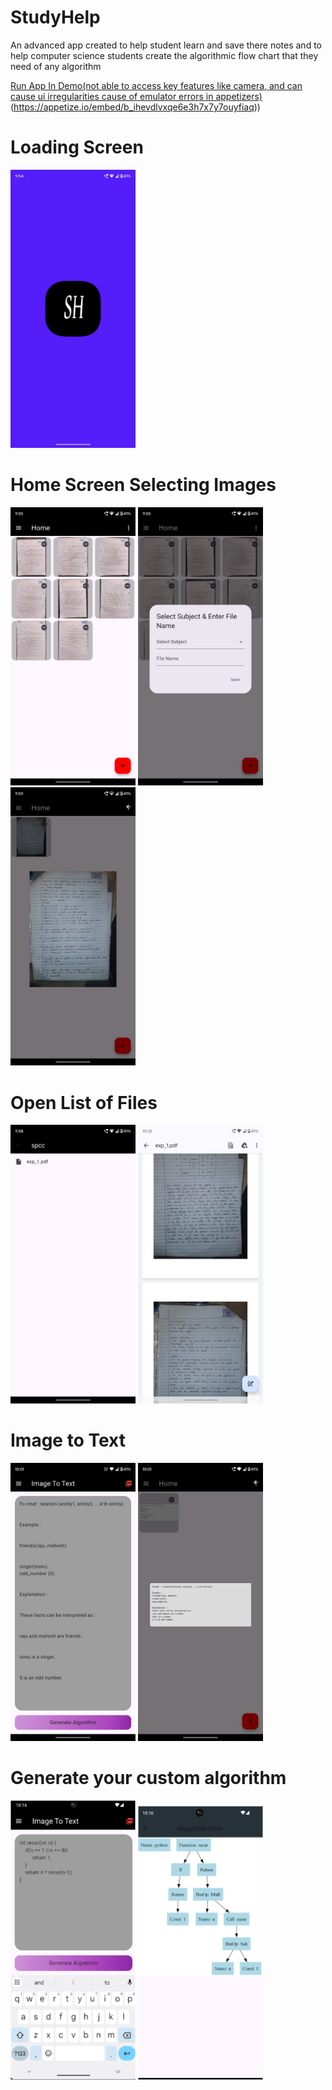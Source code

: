 # StudyHelp

An advanced app created to help student learn and save there notes and to help computer science students create the algorithmic flow chart that they need of any algorithm

[Run App In Demo(not able to access key features like camera, and can cause ui irregularities cause of emulator errors in appetizers)]([https://github.com/jay-sharmaa/WeeklyProjects/tree/main/parallexShift])(https://appetize.io/embed/b_ihevdlvxqe6e3h7x7y7ouyfiaq))

# Loading Screen

<p float="left">
  <img src="https://github.com/jay-sharmaa/studyhelp/blob/main/assests/img3.jpg" width="200"/>
</p>

# Home Screen Selecting Images

<p float="left">
  <img src="https://github.com/jay-sharmaa/studyhelp/blob/main/assests/img4.jpg" width="200"/>
  <img src="https://github.com/jay-sharmaa/studyhelp/blob/main/assests/img5.jpg" width="200"/>
  <img src="https://github.com/jay-sharmaa/studyhelp/blob/main/assests/img7.jpg" width="200"/>
</p>

# Open List of Files

<p float="left">
  <img src="https://github.com/jay-sharmaa/studyhelp/blob/main/assests/img6.jpg" width="200"/>
  <img src="https://github.com/jay-sharmaa/studyhelp/blob/main/assests/img12.jpg" width="200"/>
</p>

# Image to Text

<p float="left">
  <img src="https://github.com/jay-sharmaa/studyhelp/blob/main/assests/img8.jpg" width="200"/>
  <img src="https://github.com/jay-sharmaa/studyhelp/blob/main/assests/img9.jpg" width="200"/>
</p>

# Generate your custom algorithm

<p float="left">
  <img src="https://github.com/jay-sharmaa/studyhelp/blob/main/assests/img11.png" width="200"/>
  <img src="https://github.com/jay-sharmaa/studyhelp/blob/main/assests/img10.png" width="200"/>
</p>
